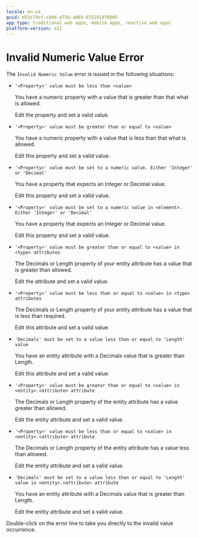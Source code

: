 ```yaml
---
locale: en-us
guid: d53c74cf-c4dd-4756-a069-6751814f6005
app_type: traditional web apps, mobile apps, reactive web apps
platform-version: o11
---
```


# Invalid Numeric Value Error

The `Invalid Numeric Value` error is issued in the following situations:

* `'<Property>' value must be less than <value>`
  
    You have a numeric property with a value that is greater than that what is allowed.

    Edit the property and set a valid value.

* `'<Property>' value must be greater than or equal to <value>`
  
    You have a numeric property with a value that is less than that what is allowed.

    Edit this property and set a valid value.

* `'<Property>' value must be set to a numeric value. Either 'Integer' or 'Decimal'`
  
    You have a property that expects an Integer or Decimal value.

    Edit this property and set a valid value.

* `'<Property>' value must be set to a numeric value in <element>. Either 'Integer' or 'Decimal'`
  
    You have a property that expects an Integer or Decimal value.

    Edit this property and set a valid value.

* `'<Property>' value must be greater than or equal to <value> in <type> attributes`
  
    The Decimals or Length property of your entity attribute has a value that is greater than allowed.

    Edit the attribute and set a valid value.

* `'<Property>' value must be less than or equal to <value> in <type> attributes`
  
    The Decimals or Length property of your entity attribute has a value that is less than required.

    Edit this attribute and set a valid value.

* `'Decimals' must be set to a value less than or equal to 'Length' value`
  
    You have an entity attribute with a Decimals value that is greater than Length.

    Edit this attribute and set a valid value.

* `'<Property>' value must be greater than or equal to <value> in <entity>.<attribute> attribute`
  
    The Decimals or Length property of the entity attribute has a value greater than allowed.

    Edit the entity attribute and set a valid value.

* `'<Property>' value must be less than or equal to <value> in <entity>.<attribute> attribute`
  
    The Decimals or Length property of the entity attribute has a value less than allowed.

    Edit the entity attribute and set a valid value.

* `'Decimals' must be set to a value less than or equal to 'Length' value in <entity>.<attribute> attribute`
  
    You have an entity attribute with a Decimals value that is greater than Length.

    Edit the entity attribute and set a valid value.

Double-click on the error line to take you directly to the invalid value occurrence.
